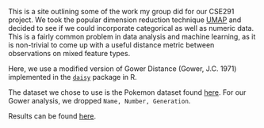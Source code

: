 This is a site outlining some of the work my group did for our CSE291 project. We took the popular dimension reduction technique [UMAP](https://arxiv.org/abs/1802.03426) and decided to see if we could incorporate categorical as well as numeric data. This is a fairly common problem in data analysis and machine learning, as it is non-trivial to come up with a useful distance metric between observations on mixed feature types.

Here, we use a modified version of Gower Distance (Gower, J.C. 1971) implemented in the [`daisy`](https://www.rdocumentation.org/packages/cluster/versions/2.1.0/topics/daisy) package in R.

The dataset we chose to use is the Pokemon dataset found [here](https://www.kaggle.com/alopez247/pokemon). For our Gower analysis, we dropped `Name, Number, Generation`.

Results can be found [here](pokemon.html).
